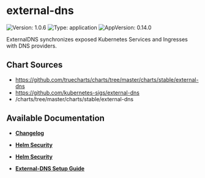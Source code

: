 # external-dns

![Version: 1.0.6](https://img.shields.io/badge/Version-1.0.6-informational?style=flat-square) ![Type: application](https://img.shields.io/badge/Type-application-informational?style=flat-square) ![AppVersion: 0.14.0](https://img.shields.io/badge/AppVersion-0.14.0-informational?style=flat-square)

ExternalDNS synchronizes exposed Kubernetes Services and Ingresses with DNS providers.

## Chart Sources

- https://github.com/truecharts/charts/tree/master/charts/stable/external-dns
- https://github.com/kubernetes-sigs/external-dns
- /charts/tree/master/charts/stable/external-dns

## Available Documentation

- [**Changelog**](CHANGELOG)

- [**Helm Security**](container-security)

- [**Helm Security**](helm-security)

- [**External-DNS Setup Guide**](setup-guide)

